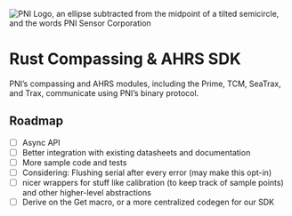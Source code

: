 ![PNI Logo, an ellipse subtracted from the midpoint of a tilted semicircle, and the words PNI Sensor Corporation](https://www.pnicorp.com/wp-content/uploads/PNI-logo-bluewhite-300x161.jpg)

# Rust Compassing & AHRS SDK
PNI’s compassing and AHRS modules, including the Prime, TCM, SeaTrax, and Trax, communicate using PNI’s binary protocol. 

## Roadmap
- [ ] Async API
- [ ] Better integration with existing datasheets and documentation
- [ ] More sample code and tests
- [ ] Considering: Flushing serial after every error (may make this opt-in)
- [ ] nicer wrappers for stuff like calibration (to keep track of sample points) and other higher-level abstractions
- [ ] Derive on the Get macro, or a more centralized codegen for our SDK
